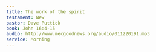 ```yaml
---
title: The work of the spirit
testament: New
pastor: Dave Puttick
book: John 16:4-15
audio: http://www.mecgoodnews.org/audio/011220191.mp3
service: Morning
---
```

